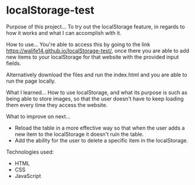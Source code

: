 # localStorage-test

Purpose of this project...
To try out the localStorage feature, in regards to how it works and what I can accomplish with it.

How to use...
You're able to access this by going to the link https://walife14.github.io/localStorage-test/, once there you are able to add new items to your localStorage for that website with the provided input fields.

Alternatively download the files and run the index.html and you are able to run the page locally.

What I learned...
How to use localStorage, and what its purpose is such as being able to store images, so that the user doesn't have to keep loading them every time they access the website.

What to improve on next...
  - Reload the table in a more effective way so that when the user adds a new item to the localStorage it doesn't ruin the table.
  - Add the ability for the user to delete a specific item in the localStorage.


Technologies used:
  - HTML
  - CSS
  - JavaScript
